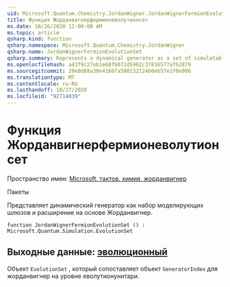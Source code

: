 ```yaml
---
uid: Microsoft.Quantum.Chemistry.JordanWigner.JordanWignerFermionEvolutionSet
title: Функция Жорданвигнерфермионеволутионсет
ms.date: 10/26/2020 12:00:00 AM
ms.topic: article
qsharp.kind: function
qsharp.namespace: Microsoft.Quantum.Chemistry.JordanWigner
qsharp.name: JordanWignerFermionEvolutionSet
qsharp.summary: Represents a dynamical generator as a set of simulatable gates and an expansion in the JordanWigner basis.
ms.openlocfilehash: a43f9c27eb1e60fb072d5962c37816577a7b2879
ms.sourcegitcommit: 29e0d88a30e4166fa580132124b0eb57e1f0e986
ms.translationtype: MT
ms.contentlocale: ru-RU
ms.lasthandoff: 10/27/2020
ms.locfileid: "92714039"
---
```

# <a name="jordanwignerfermionevolutionset-function"></a>Функция Жорданвигнерфермионеволутионсет

Пространство имен: [Microsoft. тактов. химия. жорданвигнер](xref:Microsoft.Quantum.Chemistry.JordanWigner)

Пакеты [](https://nuget.org/packages/)


Представляет динамический генератор как набор моделирующих шлюзов и расширение на основе Жорданвигнер.

```qsharp
function JordanWignerFermionEvolutionSet () : Microsoft.Quantum.Simulation.EvolutionSet
```


## <a name="output--evolutionset"></a>Выходные данные: [эволюционный](xref:Microsoft.Quantum.Simulation.EvolutionSet)

Объект `EvolutionSet` , который сопоставляет объект `GeneratorIndex` для жорданвигнер на уровне еволутионунитари.